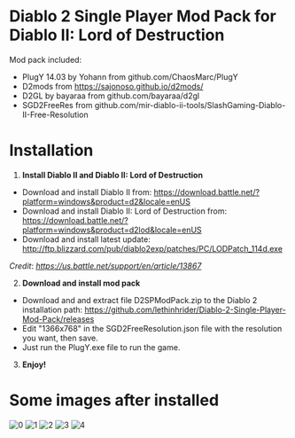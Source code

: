 # Diablo 2 Single Player Mod Pack for Diablo II: Lord of Destruction
Mod pack included:
- PlugY 14.03 by Yohann from github.com/ChaosMarc/PlugY
- D2mods from https://sajonoso.github.io/d2mods/
- D2GL by bayaraa from github.com/bayaraa/d2gl
- SGD2FreeRes from github.com/mir-diablo-ii-tools/SlashGaming-Diablo-II-Free-Resolution


# Installation
1. **Install Diablo II and Diablo II: Lord of Destruction**
- Download and install Diablo II from: 
https://download.battle.net/?platform=windows&product=d2&locale=enUS
- Download and install Diablo II: Lord of Destruction from: 
https://download.battle.net/?platform=windows&product=d2lod&locale=enUS
- Download and install latest update: http://ftp.blizzard.com/pub/diablo2exp/patches/PC/LODPatch_114d.exe
  
_Credit_: _https://us.battle.net/support/en/article/13867_

2. **Download and install mod pack**
- Download and and extract file D2SPModPack.zip to the Diablo 2 installation path: https://github.com/lethinhrider/Diablo-2-Single-Player-Mod-Pack/releases
- Edit "1366x768" in the SGD2FreeResolution.json file with the resolution you want, then save.
- Just run the PlugY.exe file to run the game.

3. **Enjoy!**


# Some images after installed
![0](https://github.com/lethinhrider/Diablo-2-Single-Player-Mod-Pack/assets/43519453/6d7ea121-188f-4154-bd7a-c255baea558b)
![1](https://github.com/lethinhrider/Diablo-2-Single-Player-Mod-Pack/assets/43519453/1c6cb2b5-7bf8-409e-bda6-14805a7c53d3)
![2](https://github.com/lethinhrider/Diablo-2-Single-Player-Mod-Pack/assets/43519453/8c9ed436-caaf-4480-a70b-8d936c614362)
![3](https://github.com/lethinhrider/Diablo-2-Single-Player-Mod-Pack/assets/43519453/9d08561c-3c29-484c-831f-2e4fc16f5f9e)
![4](https://github.com/lethinhrider/Diablo-2-Single-Player-Mod-Pack/assets/43519453/c6c30d4a-7132-4177-9bb2-af36e36f51db)



